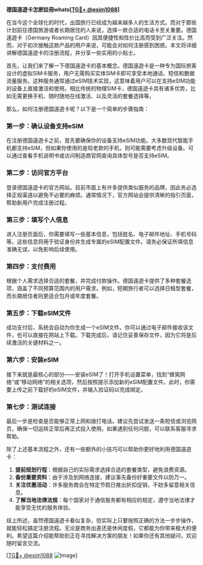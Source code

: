 **德国遠遊卡怎麽註冊whats[[TG💪+ @esim1088](https://t.me/s/esim1088)]**

在当今这个全球化的时代，出国旅行已经成为越来越多人的生活方式。而对于那些计划前往德国旅游或者长期居住的人来说，选择一款合适的电话卡至关重要。德国遠遊卡（Germany Roaming Card）因其便捷性和性价比高而受到广泛关注。然而，对于初次接触这款产品的用户来说，可能会对如何注册感到困惑。本文将详细讲解德国遠遊卡的注册流程，并分享一些实用的小贴士。

首先，让我们来了解一下德国遠遊卡的基本概念。德国遠遊卡是一种专为国际旅客设计的虚拟SIM卡服务，用户无需购买实体SIM卡即可享受本地通话、短信和数据流量服务。这种服务通常通过eSIM技术实现，这意味着用户可以在支持eSIM功能的设备上直接激活和使用。相比传统的物理SIM卡，德国遠遊卡具有诸多优势，比如无需更换手机、随时随地在线激活、以及灵活的套餐选择等。

那么，如何注册德国遠遊卡呢？以下是一个简单的步骤指南：

### 第一步：确认设备支持eSIM

在注册德国遠遊卡之前，首先要确保你的设备支持eSIM功能。大多数现代智能手机都支持eSIM，但如果你使用的是较老款的手机，则可能需要考虑升级设备。可以通过查看手机说明书或访问制造商官网查询具体型号是否支持eSIM。

### 第二步：访问官方平台

登录德国遠遊卡的官方网站。目前市面上有许多提供类似服务的品牌，因此务必选择正规渠道以避免不必要的麻烦。通常情况下，官方网站会提供清晰的指引页面，帮助新用户完成注册过程。

### 第三步：填写个人信息

进入注册页面后，你需要填写一些基本信息，包括姓名、电子邮件地址、手机号码等。这些信息将用于验证身份并生成专属的eSIM配置文件。请务必保证所填信息准确无误，以免影响后续使用。

### 第四步：支付费用

根据个人需求选择合适的套餐，并完成付款操作。德国遠遊卡提供了多种套餐选项，涵盖了不同预算范围内的用户需求。例如，短期旅行者可以选择日租型套餐，而长期居住者则更适合包月或年度套餐。

### 第五步：下载eSIM文件

成功支付后，系统会自动为你生成一个eSIM文件。你可以通过电子邮件接收该文件，也可以直接在网站上下载。下载完成后，请记住妥善保存文件，因为它将是后续激活的关键材料之一。

### 第六步：安装eSIM

接下来就是最核心的部分——安装eSIM了！打开手机设置菜单，找到“蜂窝网络”或“移动网络”的相关选项，然后按照提示添加新的eSIM配置文件。此时，你需要上传之前下载好的eSIM文件，并输入验证码以完成绑定。

### 第七步：测试连接

最后一步是检查是否能够正常上网和拨打电话。建议先尝试发送一条短信或浏览网页，确保一切运转正常后再正式投入使用。如果遇到任何问题，可以联系客服寻求帮助。

除了上述基本流程之外，还有一些额外的小技巧可以帮助你更好地利用德国遠遊卡：

1. **提前规划行程**：根据自己的实际需求选择合适的套餐类型，避免浪费资源。
2. **备份重要资料**：由于涉及到网络连接，建议事先备份好重要文件以防万一。
3. **关注优惠活动**：许多服务商会在特定节假日推出折扣促销，不妨多留意相关信息。
4. **了解当地法律法规**：每个国家对于通信服务都有相应的规定，遵守当地法律才能享受无忧的服务体验。

综上所述，虽然德国遠遊卡看似复杂，但实际上只要按照正确的方法一步步操作，就能轻松搞定注册流程。无论是商务出差还是休闲度假，它都能为你带来极大的便利。希望这篇介绍能帮助到正在寻找解决方案的朋友！如果你还有其他疑问，欢迎随时留言交流。

[[TG💪+ @esim1088](https://t.me/s/esim1088) ![Image](https://i.postimg.cc/4NQfJmqS/Snipaste-2025-05-13-00-14-12.png)]